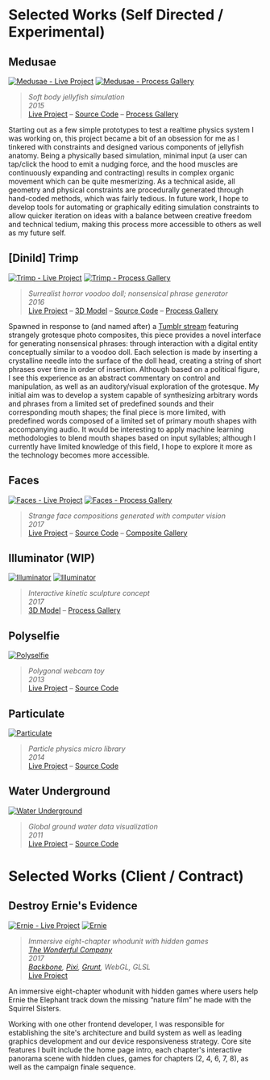 # Selected Works (Self Directed / Experimental)



## Medusae

[![Medusae - Live Project](./images/medusae.png)](https://jayweeks.com/medusae/)
[![Medusae - Process Gallery](./images/medusae-thumbs.png)](https://www.flickr.com/photos/jpweeks/albums/72157646887502644)

> _Soft body jellyfish simulation_  
> _2015_  
> [Live Project](https://jayweeks.com/medusae/) – [Source Code](https://github.com/jpweeks/particulate-medusae/) – [Process Gallery](https://www.flickr.com/photos/jpweeks/albums/72157646887502644)

Starting out as a few simple prototypes to test a realtime physics system I was working on, this project became a bit of an obsession for me as I tinkered with constraints and designed various components of jellyfish anatomy. Being a physically based simulation, minimal input (a user can tap/click the hood to emit a nudging force, and the hood muscles are continuously expanding and contracting) results in complex organic movement which can be quite mesmerizing. As a technical aside, all geometry and physical constraints are procedurally generated through hand-coded methods, which was fairly tedious. In future work, I hope to develop tools for automating or graphically editing simulation constraints to allow quicker iteration on ideas with a balance between creative freedom and technical tedium, making this process more accessible to others as well as my future self.



## [Dinild] Trimp

[![Trimp - Live Project](./images/trimp.png)](https://jayweeks.com/trimp/)
[![Trimp - Process Gallery](./images/trimp-thumbs.png)](https://www.flickr.com/photos/jpweeks/albums/72157675071532004)

> _Surrealist horror voodoo doll; nonsensical phrase generator_  
> _2016_  
> [Live Project](https://jayweeks.com/trimp/) – [3D Model](https://sketchfab.com/models/c4f36edae1034348bc8c22eb8837cca4) – [Source Code](https://github.com/jpweeks/dinild-trimp/) – [Process Gallery](https://www.flickr.com/photos/jpweeks/albums/72157675071532004)

Spawned in response to (and named after) a [Tumblr stream](http://dinild.tumblr.com) featuring strangely grotesque photo composites, this piece provides a novel interface for generating nonsensical phrases: through interaction with a digital entity conceptually similar to a voodoo doll. Each selection is made by inserting a crystalline needle into the surface of the doll head, creating a string of short phrases over time in order of insertion. Although based on a political figure, I see this experience as an abstract commentary on control and manipulation, as well as an  auditory/visual exploration of the grotesque. My initial aim was to develop a system capable of synthesizing arbitrary words and phrases from a limited set of predefined sounds and their corresponding mouth shapes; the final piece is more limited, with predefined words composed of a limited set of primary mouth shapes with accompanying audio. It would be interesting to apply machine learning methodologies to blend mouth shapes based on input syllables; although I currently have limited knowledge of this field, I hope to explore it more as the technology becomes more accessible.  



## Faces

[![Faces - Live Project](./images/faces.png)](https://jayweeks.com/faces/)
[![Faces - Process Gallery](./images/faces-thumbs.png)](https://www.flickr.com/photos/jpweeks/albums/72157685408940515)

> _Strange face compositions generated with computer vision_  
> _2017_  
> [Live Project](https://jayweeks.com/faces/) – [Source Code](https://github.com/jpweeks/faces) – [Composite Gallery](https://www.flickr.com/photos/jpweeks/albums/72157685408940515)



## Illuminator (WIP)

[![Illuminator](./images/illuminator.png)](https://sketchfab.com/models/87c1fd50cf054247a89fbc2932e770c2)
[![Illuminator](./images/illuminator-thumbs.png)](https://www.flickr.com/photos/jpweeks/albums/72157678782827834)

> _Interactive kinetic sculpture concept_  
> _2017_  
> [3D Model](https://sketchfab.com/models/87c1fd50cf054247a89fbc2932e770c2) – [Process Gallery](https://www.flickr.com/photos/jpweeks/albums/72157678782827834)



## Polyselfie

[![Polyselfie](./images/polyselfie.png)](https://jayweeks.com/polyselfie/)

> _Polygonal webcam toy_  
> _2013_  
> [Live Project](https://jayweeks.com/polyselfie/) – [Source Code](https://github.com/jpweeks/polyselfie/)



## Particulate

[![Particulate](./images/particulate.png)](https://particulatejs.org)

> _Particle physics micro library_  
> _2014_  
> [Live Project](https://particulatejs.org) – [Source Code](https://github.com/jpweeks/particulate-js/)



## Water Underground

[![Water Underground](./images/water-underground.png)](https://jayweeks.com/water-underground/)

> _Global ground water data visualization_  
> _2011_  
> [Live Project](https://jayweeks.com/water-underground/) – [Source Code](https://github.com/jpweeks/water-underground/)



# Selected Works (Client / Contract)



## Destroy Ernie's Evidence

[![Ernie - Live Project](./images/ernie.png)](http://helpernie.com)
[![Ernie](./images/ernie-thumbs.png)](http://helpernie.com)

> _Immersive eight-chapter whodunit with hidden games_  
> _[The Wonderful Company](https://www.wonderful.com)_  
> _2017_  
> _[Backbone][backbone-url], [Pixi][pixi-url], [Grunt][grunt-url], WebGL, GLSL_  
> [Live Project](http://helpernie.com)  

An immersive eight-chapter whodunit with hidden games where users help Ernie the Elephant track down the missing “nature film” he made with the Squirrel Sisters.

Working with one other frontend developer, I was responsible for establishing the site's architecture and build system as well as leading graphics development and our device responsiveness strategy. Core site features I built include the home page intro, each chapter's interactive panorama scene with hidden clues, games for chapters (2, 4, 6, 7, 8), as well as the campaign finale sequence.



[backbone-url]: http://backbonejs.org
[pixi-url]: http://www.pixijs.com
[grunt-url]: https://gruntjs.com
